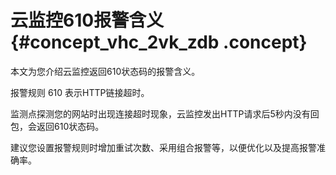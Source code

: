 # 云监控610报警含义 {#concept_vhc_2vk_zdb .concept}

本文为您介绍云监控返回610状态码的报警含义。

报警规则 610 表示HTTP链接超时。

监测点探测您的网站时出现连接超时现象，云监控发出HTTP请求后5秒内没有回包，会返回610状态码。

建议您设置报警规则时增加重试次数、采用组合报警等，以便优化以及提高报警准确率。

